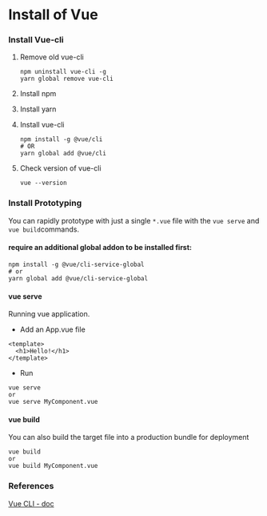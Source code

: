 # Install of Vue



### Install Vue-cli

1. Remove old vue-cli

   ```shell
   npm uninstall vue-cli -g
   yarn global remove vue-cli
   ```

   

2. Install npm

3. Install yarn

4. Install vue-cli

   ```shell
   npm install -g @vue/cli
   # OR
   yarn global add @vue/cli
   ```

4. Check version of vue-cli

   ```shell
   vue --version
   ```

   

### Install Prototyping

You can rapidly prototype with just a single `*.vue` file with the `vue serve` and `vue build`commands.

#### require an additional global addon to be installed first:

```shell
npm install -g @vue/cli-service-global
# or
yarn global add @vue/cli-service-global
```

#### vue serve

Running vue application.

- Add an App.vue file

```
<template>
  <h1>Hello!</h1>
</template>
```

  - Run

```
vue serve
or 
vue serve MyComponent.vue
```

#### vue build

You can also build the target file into a production bundle for deployment

```
vue build
or
vue build MyComponent.vue
```



### References

[Vue CLI - doc](https://cli.vuejs.org/guide/#components-of-the-system)

